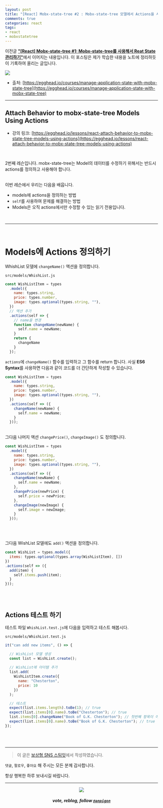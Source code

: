 ```yaml
---
layout: post
title: "[React] Mobx-state-tree #2 : Mobx-state-tree 모델에서 Actions을 사용하기"
comments: true
categories: react
tags:
- react
- mobxstatetree
---
```


이전글 [**"\[React\] Mobx-state-tree #1: Mobx-state-tree를 사용해서 Reat State 관리하기"**](/react/2019/08/16/manage-application-state-with-mobx-state-tree-1)에서 이어지는 내용입니다. 이 포스팅은 제가 학습한 내용을 노트에 정리하듯이 기록하여 올리는 글입니다.

![](https://files.steempeak.com/file/steempeak/anpigon/sYISPibs-E1848CE185A6E18486E185A9E186A820E1848BE185A5E186B9E18482E185B3E186AB20E18483E185B5E1848CE185A1E1848BE185B5E186AB.png)
* 출처: [https://egghead.io/courses/manage-application-state-with-mobx-state-tree](https://egghead.io/courses/manage-application-state-with-mobx-state-tree)

***

## Attach Behavior to mobx-state-tree Models Using Actions

* 강의 링크: [https://egghead.io/lessons/react-attach-behavior-to-mobx-state-tree-models-using-actions](https://egghead.io/lessons/react-attach-behavior-to-mobx-state-tree-models-using-actions)


<br>

2번째 레슨입니다. mobx-state-tree는 Model의 데이터를 수정하기 위해서는 반드시 actions를 정의하고 사용해야 합니다. 

<br>이번 레슨에서 우리는 다음을 배웁니다.

* models에 actions을 정의하는 방법
* `self`를 사용하여 문제를 해결하는 방법
* Models은 오직 actions에서만 수정할 수 있는 읽기 전용입니다.

<br>

***

<br>

# Models에 Actions 정의하기

WhishList 모델에 `changeName()` 액션을 정의합니다.

`src/models/WhishList.js`

```js
const WishListItem = types
  .model({
    name: types.string,
    price: types.number,
    image: types.optional(types.string, ""),
  })
  // 액션 추가
  .actions(self => {
    // name을 변경
    function changeName(newName) {
      self.name = newName; 
    }
    return {
      changeName
    }
  });
```

`actions`에 `changeName()` 함수를 입력하고 그 함수를 return 합니다. 사실 **ES6 Syntax**를 사용하면 다음과 같이 코드를 더 간단하게 작성할 수 있습니다.

```js
const WishListItem = types
  .model({
    name: types.string,
    price: types.number,
    image: types.optional(types.string, ""),
  })
  .actions(self => ({
    changeName(newName) {
      self.name = newName;
    }
  }));
```
<br>그다음 나머지 액션 `changePrice()`, `changeImage()` 도 정의합니다.

```js
const WishListItem = types
  .model({
    name: types.string,
    price: types.number,
    image: types.optional(types.string, ""),
  })
  .actions(self => ({
    changeName(newName) {
      self.name = newName;
    },
    changePrice(newPrice) {
      self.price = newPrice;
    },
    changeImage(newImage) {
      self.image = newImage;
    }
  }));
```

<br><br>

그다음 WishList 모델에도 `add()` 액션을 정의합니다.

```js
const WishList = types.model({
  items: types.optional(types.array(WishListItem), [])
})
.actions(self => ({
  add(item) {
    self.items.push(item);
  }
}));
````

<br><br>

## Actions 테스트 하기

테스트 파일 `WhishList.test.js`에 다음을 입력하고 테스트 해봅시다.

`src/models/WhishList.test.js`

```js
it("can add new items", () => {

  // WishList 모델 생성
  const list = WishList.create();
	
  // WishList에 아이템 추가
  list.add(
    WishListItem.create({
      name: "Chesterton",
      price: 10
    })
  );

  // 테스트
  expect(list.items.length).toBe(1); // true
  expect(list.items[0].name).toBe("Chesterton"); // true
  list.items[0].changeName("Book of G.K. Chesterton"); // 첫번째 항목이 이름 수정
  expect(list.items[0].name).toBe("Book of G.K. Chesterton"); // true
});
```

<br>
<br>

***

> 이 글은 [보상형 SNS 스팀잇](https://steemit.com/@anpigon)에서 작성하였습니다.

 `댓글`, `팔로우`, `좋아요` 해 주시는 모든 분께 감사합니다.

항상 행복한 하루 보내시길 바랍니다.

***

<center><img src='https://steemitimages.com/400x0/https://cdn.steemitimages.com/DQmQmWhMN6zNrLmKJRKhvSScEgWZmpb8zCeE2Gray1krbv6/BC054B6E-6F73-46D0-88E4-C88EB8167037.jpeg'><h5>vote, reblog, follow <code><a href='https://steemit.com/@anpigon'>@anpigon</a></code></h5></center>

<br>
